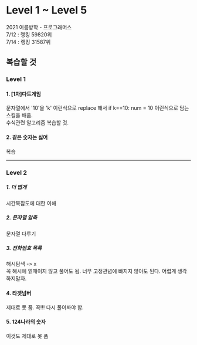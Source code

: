 # Level 1 ~ Level 5

2021 여름방학 - 프로그래머스   
7/12 : 랭킹 59820위   
7/14 : 랭킹 31587위   
## 복습할 것
### Level 1
#### 1. [1차]다트게임   
   
문자열에서 '10'을 'k' 이런식으로 replace 해서 if k==10: num = 10 이런식으로 담는 스킬을 배움.   
수식관련 알고리즘 복습할 것.
   
#### 2. 같은 숫자는 싫어
   
   복습
***
### Level 2
##### 1. 더 맵게

시간복잡도에 대한 이해
   
##### 2. 문자열 압축
   
문자열 다루기
   
##### 3. 전화번호 목록
   
해시탐색 -> x   
꼭 해시에 얽매이지 않고 풀어도 됨. 너무 고정관념에 빠지지 않아도 된다. 어렵게 생각하지말자.

#### 4. 타겟넘버
   
제대로 못 품. 꼭!!! 다시 풀어봐야 함. 

#### 5. 124나라의 숫자
   
이것도 제대로 못 품

